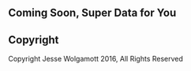 ## Coming Soon, Super Data for You

## Copyright
Copyright Jesse Wolgamott 2016, All Rights Reserved

